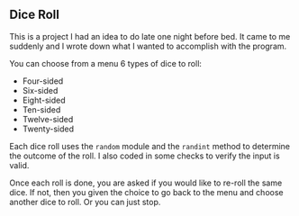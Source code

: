 ## Dice Roll

This is a project I had an idea to do late one night before bed. It came to me suddenly and I wrote down what I wanted to accomplish with the program. 

You can choose from a menu 6 types of dice to roll:

* Four-sided
* Six-sided
* Eight-sided
* Ten-sided
* Twelve-sided
* Twenty-sided

Each dice roll uses the `random` module and the `randint` method to determine the outcome of the roll. I also coded in some checks to verify the input is valid.

Once each roll is done, you are asked if you would like to re-roll the same dice. If not, then you given the choice to go back to the menu and choose another dice to roll. Or you can just stop.
